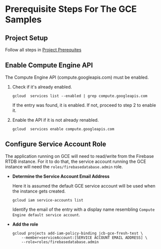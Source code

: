 # Prerequisite Steps For The GCE Samples

## Project Setup

Follow all steps in [Project Prerequites](common_samples_prerequisites.md)

## Enable Compute Engine API

The Compute Engine API (compute.googleapis.com) must be enabled.

1. Check if it's already enabled.

    ```
    gcloud  services list --enabled | grep compute.googleapis.com
    ```

    If the entry was found, it is enabled. If not, proceed to step 2 to enable
    it.

2. Enable the API if it is not already renabled.

    ```
    gcloud  services enable compute.googleapis.com
    ```

## Configure Service Account Role

The application running on GCE will need to read/write from the Firebase RTDB
instance. For it to do that, the service account running the GCE instance will
need the `roles/firebasedatabase.admin` role.

* **Determine the Service Account Email Address**

    Here it is assumed the default GCE service account will be used when the
    instance gets created.

    ```
    gcloud iam service-accounts list
    ```

    Identify the email of the entry with a display name resembling `Compute
    Engine default service account`.

* **Add the role**

    ```
    gcloud projects add-iam-policy-binding jcb-gce-fresh-test \
        --member=serviceAccount:[SERVICE ACCOUNT EMAIL ADDRESS] \
        --role=roles/firebasedatabase.admin
    ```
